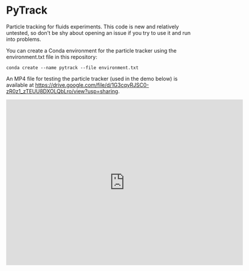# PyTrack
Particle tracking for fluids experiments. This code is new and relatively untested, so don't be shy about opening an issue if you try to use it and run into problems.

You can create a Conda environment for the particle tracker using the environment.txt file in this repository:
```
conda create --name pytrack --file environment.txt
```

An MP4 file for testing the particle tracker (used in the demo below) is available at https://drive.google.com/file/d/1G3cqyRJSC0-zR0z1_zTEUU8DXOLQbLro/view?usp=sharing.

<iframe src="https://player.vimeo.com/video/682323089?h=ffb6666d35" width="640" height="449" frameborder="0" allow="autoplay; fullscreen; picture-in-picture" allowfullscreen></iframe>
